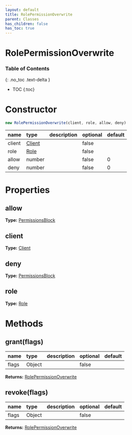 ```yaml
---
layout: default
title: RolePermissionOverwrite
parent: Classes
has_children: false
has_toc: true
---
```


# RolePermissionOverwrite
### Table of Contents
{: .no_toc .text-delta }

- TOC
{:toc}
# Constructor
```js
new RolePermissionOverwrite(client, role, allow, deny)
```

| name | type | description | optional | default |
|:-----|:-----|:------------|:---------|:--------|
| client | [Client](/classes/Client) |  | false |  |
| role | [Role](/classes/Role) |  | false |  |
| allow | number |  | false | 0 |
| deny | number |  | false | 0 |

# Properties
## allow
**Type:** [PermissionsBlock](/classes/PermissionsBlock)

## client
**Type:** [Client](/classes/Client)

## deny
**Type:** [PermissionsBlock](/classes/PermissionsBlock)

## role
**Type:** [Role](/classes/Role)

# Methods
## grant(flags)
| name | type | description | optional | default |
|:-----|:-----|:------------|:---------|:--------|
| flags | Object |  | false |  |

**Returns:** [RolePermissionOverwrite](/classes/RolePermissionOverwrite)

## revoke(flags)
| name | type | description | optional | default |
|:-----|:-----|:------------|:---------|:--------|
| flags | Object |  | false |  |

**Returns:** [RolePermissionOverwrite](/classes/RolePermissionOverwrite)

